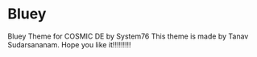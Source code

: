 # Bluey
Bluey Theme for COSMIC DE by System76
This theme is made by Tanav Sudarsananam.
Hope you like it!!!!!!!!!
